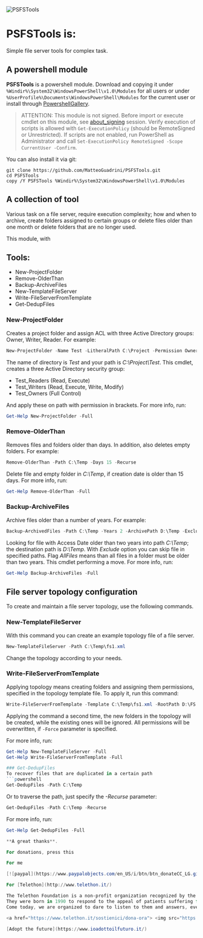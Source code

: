 <img src="https://i.ibb.co/xq6c0Xj/psfstools.png" alt="PSFSTools">

# PSFSTools is:
Simple file server tools for complex task.
## A powershell module
**PSFSTools** is a powershell module. Download and copying it under `%Windir%\System32\WindowsPowerShell\v1.0\Modules` for all users or under `%UserProfile%\Documents\WindowsPowerShell\Modules` for the current user or install through [PowershellGallery](https://www.powershellgallery.com/packages/PSFSTools).
> ATTENTION: This module is not signed. Before import or execute cmdlet on this module, see [about_signing](https://docs.microsoft.com/en-us/powershell/module/microsoft.powershell.core/about/about_signing) session. Verify execution of scripts is allowed with `Get-ExecutionPolicy` (should be RemoteSigned or Unrestricted). If scripts are not enabled, run PowerShell as Administrator and call ```Set-ExecutionPolicy RemoteSigned -Scope CurrentUser -Confirm```.

You can also install it via git:
```
git clone https://github.com/MatteoGuadrini/PSFSTools.git
cd PSFSTools
copy /Y PSFSTools %Windir%\System32\WindowsPowerShell\v1.0\Modules
```
## A collection of tool
Various task on a file server, require execution complexity; how and when to archive, create folders assigned to certain groups or delete files older than one month or delete folders that are no longer used.

This module, with  
## Tools:
* New-ProjectFolder
* Remove-OlderThan
* Backup-ArchiveFiles
* New-TemplateFileServer
* Write-FileServerFromTemplate
* Get-DedupFiles

### New-ProjectFolder
Creates a project folder and assign ACL with three Active Directory groups: Owner, Writer, Reader. For example:
```powershell
New-ProjectFolder -Name Test -LitheralPath C:\Project -Permission Owner,Writer,Reader -OU "OU=Test,DC=Test,DC=local"
```
The name of directory is *Test* and your path is *C:\Project\Test*. This cmdlet, creates a three Active Directory security group:
* Test_Readers (Read, Execute)
* Test_Writers (Read, Execute, Write, Modify)
* Test_Owners (Full Control)

And apply these on path with permission in brackets.
For more info, run:
```powershell
Get-Help New-ProjectFolder -Full
```
### Remove-OlderThan
 Removes files and folders older than days. In addition, also deletes empty folders. For example:
```powershell
Remove-OlderThan -Path C:\Temp -Days 15 -Recurse
```
Delete file and empty folder in *C:\Temp*, if creation date is older than 15 days.
For more info, run:
```powershell
Get-Help Remove-OlderThan -Full
```
### Backup-ArchiveFiles
Archive files older than a number of years. For example:
```powershell
Backup-ArchivedFiles -Path C:\Temp -Years 2 -ArchivePath D:\Temp -Exclude C:\Temp\Docs,"C:\Temp\Docs two" -AllFiles
```
Looking for file with Access Date older than two years into path *C:\Temp*; the destination path is *D:\Temp*. With *Exclude* option you can skip file in specified paths. Flag *AllFiles* means than all files in a folder must be older than two years. This cmdlet performing a move.
For more info, run:
```powershell
Get-Help Backup-ArchiveFiles -Full
```
## File server topology configuration
To create and maintain a file server topology, use the following commands.
### New-TemplateFileServer
With this command you can create an example topology file of a file server.
```powershell
New-TemplateFileServer -Path C:\Temp\fs1.xml
```
Change the topology according to your needs.
### Write-FileServerFromTemplate
Applying topology means creating folders and assigning them permissions, specified in the topology template file.
To apply it, run this command:
```powershell
Write-FileServerFromTemplate -Template C:\Temp\fs1.xml -RootPath D:\FS
```
Applying the command a second time, the new folders in the topology will be created, while the existing ones will be ignored. All permissions will be overwritten, if `-Force` parameter is specified.

For more info, run:
```powershell
Get-Help New-TemplateFileServer -Full
Get-Help Write-FileServerFromTemplate -Full

### Get-DedupFiles
To recover files that are duplicated in a certain path
```powershell
Get-DedupFiles -Path C:\Temp
```
Or to traverse the path, just specify the _-Recurse_ parameter: 
```powershell
Get-DedupFiles -Path C:\Temp -Recurse
```

For more info, run:
```powershell
Get-Help Get-DedupFiles -Full

**A great thanks**.

For donations, press this

For me

[![paypal](https://www.paypalobjects.com/en_US/i/btn/btn_donateCC_LG.gif)](https://www.paypal.me/guos)

For [Telethon](http://www.telethon.it/)

The Telethon Foundation is a non-profit organization recognized by the Ministry of University and Scientific and Technological Research.
They were born in 1990 to respond to the appeal of patients suffering from rare diseases.
Come today, we are organized to dare to listen to them and answers, every day of the year.

<a href="https://www.telethon.it/sostienici/dona-ora"> <img src="https://www.telethon.it/dev/_nuxt/img/c6d474e.svg" alt="Telethon" title="Telethon" width="200" height="104" /> </a>

[Adopt the future](https://www.ioadottoilfuturo.it/)